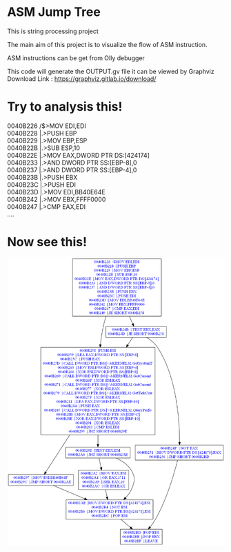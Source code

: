 # ASM Jump Tree

This is string processing project	

The main aim of this project is to visualize
the flow of ASM instruction.

ASM instructions can be get from Olly debugger

This code will generate the OUTPUT.gv file 
it can be viewed by Graphviz
Download Link : https://graphviz.gitlab.io/download/

# Try to analysis this!

0040B226  /$>MOV EDI,EDI\
0040B228  |.>PUSH EBP\
0040B229  |.>MOV EBP,ESP\
0040B22B  |.>SUB ESP,10\
0040B22E  |.>MOV EAX,DWORD PTR DS:[424174]\
0040B233  |.>AND DWORD PTR SS:[EBP-8],0\
0040B237  |.>AND DWORD PTR SS:[EBP-4],0\
0040B23B  |.>PUSH EBX\
0040B23C  |.>PUSH EDI\
0040B23D  |.>MOV EDI,BB40E64E\
0040B242  |.>MOV EBX,FFFF0000\
0040B247  |.>CMP EAX,EDI\
....



# Now see this!
![alt text](https://github.com/Andh001/ASM-Jump-Tree/blob/master/output.png)
